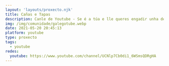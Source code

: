 ```yaml
---
layout: 'layouts/proxecto.njk'
title: Cañas e Tapas
description: Canle de Youtube - Se é a túa e lle queres engadir unha descripción e etiquetas, ponte en contacto con nós.
img: /img/comunidade/galegotube.webp
date: 2021-05-20 20:45:13
platform: youtube
type: proxecto
tags:
  - youtube
redes:
  youtube: https://www.youtube.com/channel/UCNlp7Cb0di1_6WSmsQDRgHA
---
```


